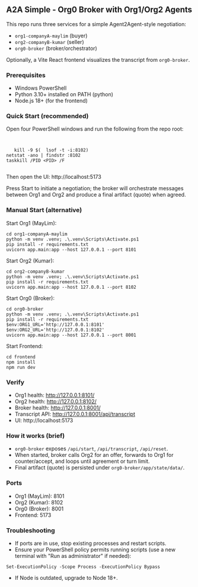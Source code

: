 ## A2A Simple - Org0 Broker with Org1/Org2 Agents

This repo runs three services for a simple Agent2Agent-style negotiation:
- `org1-companyA-maylim` (buyer)
- `org2-companyB-kumar` (seller)
- `org0-broker` (broker/orchestrator)

Optionally, a Vite React frontend visualizes the transcript from `org0-broker`.

### Prerequisites
- Windows PowerShell
- Python 3.10+ installed on PATH (python)
- Node.js 18+ (for the frontend)

### Quick Start (recommended)
Open four PowerShell windows and run the following from the repo root:
```


   kill -9 $(  lsof -t -i:8102)
netstat -ano | findstr :8102
taskkill /PID <PID> /F


```
Then open the UI: http://localhost:5173

Press Start to initiate a negotiation; the broker will orchestrate messages between Org1 and Org2 and produce a final artifact (quote) when agreed.

### Manual Start (alternative)

Start Org1 (MayLim):
```
cd org1-companyA-maylim
python -m venv .venv; .\.venv\Scripts\Activate.ps1
pip install -r requirements.txt
uvicorn app.main:app --host 127.0.0.1 --port 8101
```

Start Org2 (Kumar):
```
cd org2-companyB-kumar
python -m venv .venv; .\.venv\Scripts\Activate.ps1
pip install -r requirements.txt
uvicorn app.main:app --host 127.0.0.1 --port 8102
```

Start Org0 (Broker):
```
cd org0-broker
python -m venv .venv; .\.venv\Scripts\Activate.ps1
pip install -r requirements.txt
$env:ORG1_URL='http://127.0.0.1:8101'
$env:ORG2_URL='http://127.0.0.1:8102'
uvicorn app.main:app --host 127.0.0.1 --port 8001
```

Start Frontend:
```
cd frontend
npm install
npm run dev
```

### Verify
- Org1 health: http://127.0.0.1:8101/
- Org2 health: http://127.0.0.1:8102/
- Broker health: http://127.0.0.1:8001/
- Transcript API: http://127.0.0.1:8001/api/transcript
- UI: http://localhost:5173

### How it works (brief)
- `org0-broker` exposes `/api/start`, `/api/transcript`, `/api/reset`.
- When started, broker calls Org2 for an offer, forwards to Org1 for counter/accept, and loops until agreement or turn limit.
- Final artifact (quote) is persisted under `org0-broker/app/state/data/`.

### Ports
- Org1 (MayLim): 8101
- Org2 (Kumar): 8102
- Org0 (Broker): 8001
- Frontend: 5173

### Troubleshooting
- If ports are in use, stop existing processes and restart scripts.
- Ensure your PowerShell policy permits running scripts (use a new terminal with "Run as administrator" if needed):
```
Set-ExecutionPolicy -Scope Process -ExecutionPolicy Bypass
```
- If Node is outdated, upgrade to Node 18+.


